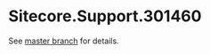 # Sitecore.Support.301460

See [master branch](https://github.com/sitecoresupport/Sitecore.Support.301460) for details.
